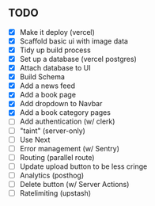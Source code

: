 ## TODO

- [x] Make it deploy (vercel)
- [x] Scaffold basic ui with image data
- [x] Tidy up build process
- [x] Set up a database (vercel postgres)
- [x] Attach database to UI
- [x] Build Schema
- [x] Add a news feed
- [x] Add a book page
- [x] Add dropdown to Navbar
- [x] Add a book category pages
- [ ] Add authentication (w/ clerk)
- [ ] "taint" (server-only)
- [ ] Use Next
- [ ] Error management (w/ Sentry)
- [ ] Routing (parallel route)
- [ ] Update upload button to be less cringe
- [ ] Analytics (posthog)
- [ ] Delete button (w/ Server Actions)
- [ ] Ratelimiting (upstash)
